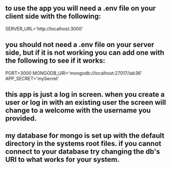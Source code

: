 ## to use the app you will need a .env file on your client side with the following:

SERVER_URL='http://localhost:3000'

## you should not need a .env file on your server side, but if it is not working you can add one with the following to see if it works:

PORT=3000
MONGODB_URI='mongodb://localhost:27017/lab36'
APP_SECRET='mySecret'

## this app is just a log in screen.  when you create a user or log in with an existing user the screen will change to a welcome with the username you provided.

## my database for mongo is set up with the default directory in the systems root files.  if you cannot connect to your database try changing the db's URI to what works for your system.
